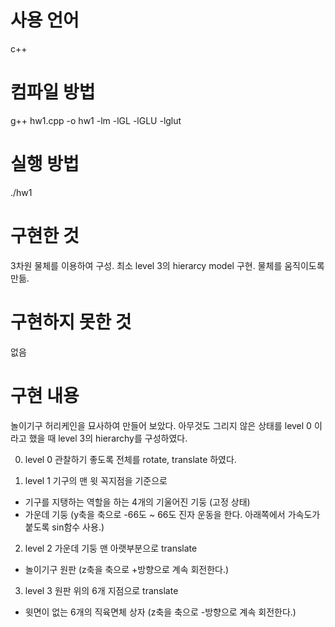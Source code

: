 # 사용 언어
c++

# 컴파일 방법
g++ hw1.cpp -o hw1 -lm -lGL -lGLU -lglut

# 실행 방법
./hw1

# 구현한 것
3차원 물체를 이용하여 구성.
최소 level 3의 hierarcy model 구현.
물체를 움직이도록 만듦.

# 구현하지 못한 것
없음

# 구현 내용
놀이기구 허리케인을 묘사하여 만들어 보았다.
아무것도 그리지 않은 상태를 level 0 이라고 했을 때 level 3의 hierarchy를 구성하였다.

0. level 0
관찰하기 좋도록 전체를 rotate, translate 하였다.

1. level 1
기구의 맨 윗 꼭지점을 기준으로
- 기구를 지탱하는 역할을 하는 4개의 기울어진 기둥 (고정 상태)
- 가운데 기둥 (y축을 축으로 -66도 ~ 66도 진자 운동을 한다. 아래쪽에서 가속도가 붙도록 sin함수 사용.)

2. level 2
가운데 기둥 맨 아랫부분으로 translate
- 놀이기구 원판 (z축을 축으로 +방향으로 계속 회전한다.)

3. level 3
원판 위의 6개 지점으로 translate
- 윗면이 없는 6개의 직육면체 상자 (z축을 축으로 -방향으로 계속 회전한다.)